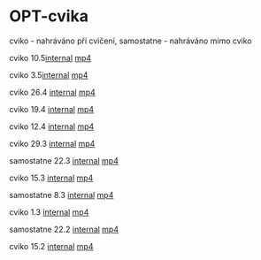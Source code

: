 # OPT-cvika
cviko - nahráváno při cvičení, samostatne - nahráváno mimo cviko

cviko 10.5[internal](https://bbb04.felk.cvut.cz//playback/presentation/2.0/playback.html?meetingId=aee7cdcd31d99044eca712b78be2046b59a0d65e-1620630243856)
[mp4](https://bbb04.felk.cvut.cz//presentation/aee7cdcd31d99044eca712b78be2046b59a0d65e-1620630243856/aee7cdcd31d99044eca712b78be2046b59a0d65e-1620630243856.mp4)

cviko 3.5[internal](https://bbb04.felk.cvut.cz//playback/presentation/2.0/playback.html?meetingId=cf226443250a866336014d989a9265d5d97e6973-1620025720669)
[mp4](https://bbb04.felk.cvut.cz//presentation/cf226443250a866336014d989a9265d5d97e6973-1620025720669/cf226443250a866336014d989a9265d5d97e6973-1620025720669.mp4)

cviko 26.4 [internal](https://bbb04.felk.cvut.cz//playback/presentation/2.0/playback.html?meetingId=344775a74b01df72bbf0a241745094c979c2c02f-1619420402028)
[mp4](https://bbb04.felk.cvut.cz//presentation/344775a74b01df72bbf0a241745094c979c2c02f-1619420402028/344775a74b01df72bbf0a241745094c979c2c02f-1619420402028.mp4)

cviko 19.4 [internal](https://bbb04.felk.cvut.cz//playback/presentation/2.0/playback.html?meetingId=f70b1b7992353dc43b2c9795120054f2f589e7b4-1618815601987)
[mp4](https://bbb04.felk.cvut.cz//presentation/f70b1b7992353dc43b2c9795120054f2f589e7b4-1618815601987/f70b1b7992353dc43b2c9795120054f2f589e7b4-1618815601987.mp4)

cviko 12.4 [internal](https://bbb04.felk.cvut.cz//playback/presentation/2.0/playback.html?meetingId=4b5f16d95b87141691de22273283da2aebab05d7-1618210807337)
[mp4](https://bbb04.felk.cvut.cz//presentation/4b5f16d95b87141691de22273283da2aebab05d7-1618210807337/4b5f16d95b87141691de22273283da2aebab05d7-1618210807337.mp4)

cviko 29.3 [internal](https://bbb04.felk.cvut.cz//playback/presentation/2.0/playback.html?meetingId=e1ccf9b411851b077b61824f84918e20cd920bd5-1617008605688)
[mp4](https://bbb04.felk.cvut.cz//presentation/e1ccf9b411851b077b61824f84918e20cd920bd5-1617008605688/e1ccf9b411851b077b61824f84918e20cd920bd5-1617008605688.mp4)

samostatne 22.3 [internal]( https://bbb04.felk.cvut.cz//playback/presentation/2.0/playback.html?meetingId=8b26f33c8de019980727e96a6ce5547aee6d8cca-1616415964034 )
[mp4](https://bbb04.felk.cvut.cz//presentation/8b26f33c8de019980727e96a6ce5547aee6d8cca-1616415964034/8b26f33c8de019980727e96a6ce5547aee6d8cca-1616415964034.mp4)

cviko 15.3 [internal](https://bbb04.felk.cvut.cz//playback/presentation/2.0/playback.html?meetingId=c3a6476b35a12a4c8cc3ef1afffd5218e744db90-1615795201219)
[mp4](https://bbb04.felk.cvut.cz//presentation/c3a6476b35a12a4c8cc3ef1afffd5218e744db90-1615795201219/c3a6476b35a12a4c8cc3ef1afffd5218e744db90-1615795201219.mp4)

samostatne 8.3 [internal](https://bbb04.felk.cvut.cz//playback/presentation/2.0/playback.html?meetingId=b4d6b872853ce3869177366b89c9aff4c8cd4fd9-1615398473184)
[mp4](https://bbb04.felk.cvut.cz//presentation/b4d6b872853ce3869177366b89c9aff4c8cd4fd9-1615398473184/b4d6b872853ce3869177366b89c9aff4c8cd4fd9-1615398473184.mp4)

cviko 1.3 [internal](https://bbb04.felk.cvut.cz//playback/presentation/2.0/playback.html?meetingId=7f593097ae1d191df503582ecf9f6b472f4d3e12-1614585601858)
[mp4](https://bbb04.felk.cvut.cz//presentation/7f593097ae1d191df503582ecf9f6b472f4d3e12-1614585601858/7f593097ae1d191df503582ecf9f6b472f4d3e12-1614585601858.mp4)

samostatne 22.2 [internal](https://bbb04.felk.cvut.cz//playback/presentation/2.0/playback.html?meetingId=f8d65fcd462533f02a29ad58285242b199801cc8-1615051186070)
[mp4](https://bbb04.felk.cvut.cz//presentation/f8d65fcd462533f02a29ad58285242b199801cc8-1615051186070/f8d65fcd462533f02a29ad58285242b199801cc8-1615051186070.mp4)

cviko 15.2 [internal](https://bbb04.felk.cvut.cz//playback/presentation/2.0/playback.html?meetingId=c9c3da8a63fbd762f6cf381f78df4eb375595f75-1613376001090)
[mp4](https://bbb04.felk.cvut.cz//presentation/c9c3da8a63fbd762f6cf381f78df4eb375595f75-1613376001090/c9c3da8a63fbd762f6cf381f78df4eb375595f75-1613376001090.mp4)
